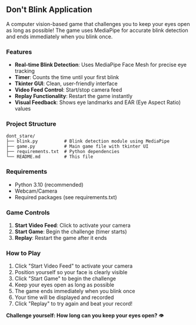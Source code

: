 ## Don't Blink Application

A computer vision-based game that challenges you to keep your eyes open as long as possible! The game uses MediaPipe for accurate blink detection and ends immediately when you blink once.

### Features

- **Real-time Blink Detection**: Uses MediaPipe Face Mesh for precise eye tracking
- **Timer**: Counts the time until your first blink
- **Tkinter GUI**: Clean, user-friendly interface
- **Video Feed Control**: Start/stop camera feed
- **Replay Functionality**: Restart the game instantly
- **Visual Feedback**: Shows eye landmarks and EAR (Eye Aspect Ratio) values

### Project Structure

```
dont_stare/
├── blink.py          # Blink detection module using MediaPipe
├── game.py           # Main game file with tkinter UI
├── requirements.txt  # Python dependencies
└── README.md         # This file
```

### Requirements

- Python 3.10 (recommended)
- Webcam/Camera
- Required packages (see requirements.txt)

### Game Controls

1. **Start Video Feed**: Click to activate your camera
2. **Start Game**: Begin the challenge (timer starts)
3. **Replay**: Restart the game after it ends

### How to Play

1. Click "Start Video Feed" to activate your camera
2. Position yourself so your face is clearly visible
3. Click "Start Game" to begin the challenge
4. Keep your eyes open as long as possible
5. The game ends immediately when you blink once
6. Your time will be displayed and recorded
7. Click "Replay" to try again and beat your record!

**Challenge yourself: How long can you keep your eyes open?** 👁️
